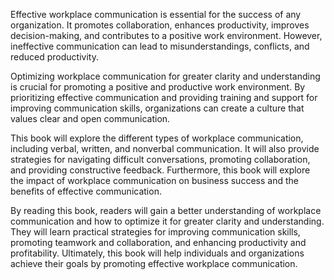 
Effective workplace communication is essential for the success of any organization. It promotes collaboration, enhances productivity, improves decision-making, and contributes to a positive work environment. However, ineffective communication can lead to misunderstandings, conflicts, and reduced productivity.

Optimizing workplace communication for greater clarity and understanding is crucial for promoting a positive and productive work environment. By prioritizing effective communication and providing training and support for improving communication skills, organizations can create a culture that values clear and open communication.

This book will explore the different types of workplace communication, including verbal, written, and nonverbal communication. It will also provide strategies for navigating difficult conversations, promoting collaboration, and providing constructive feedback. Furthermore, this book will explore the impact of workplace communication on business success and the benefits of effective communication.

By reading this book, readers will gain a better understanding of workplace communication and how to optimize it for greater clarity and understanding. They will learn practical strategies for improving communication skills, promoting teamwork and collaboration, and enhancing productivity and profitability. Ultimately, this book will help individuals and organizations achieve their goals by promoting effective workplace communication.
